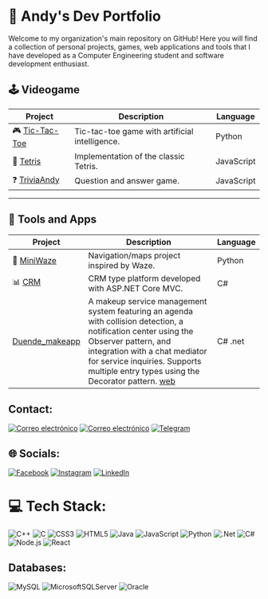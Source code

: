 # 💼 Andy's Dev Portfolio
Welcome to my organization's main repository on GitHub! Here you will find a collection of personal projects, games, web applications and tools that I have developed as a Computer Engineering student and software development enthusiast.

## 🕹 Videogame 

| Project | Description | Language |
|---------|-------------|----------|
| 🎮 [Tic-Tac-Toe](https://github.com/Andyporras/Tic-Tac-Toe) | Tic-tac-toe game with artificial intelligence. | Python |
| 🧱 [Tetris](https://github.com/Proyecto-Futuros-Andy-A-Porras-R/tetris) | Implementation of the classic Tetris. | JavaScript |
| ❓ [TriviaAndy](https://github.com/Proyecto-Futuros-Andy-A-Porras-R/triviaAndy) | Question and answer game. | JavaScript |

---

## 🧰 Tools and Apps

| Project | Description | Language |
|----------|-------------|----------|
| 🚗 [MiniWaze](https://github.com/Proyecto-Futuros-Andy-A-Porras-R/MiniWaze) | Navigation/maps project inspired by Waze. | Python |
| 📊 [CRM](https://github.com/Andyporras/CRM) | CRM type platform developed with ASP.NET Core MVC. | C# |
|[Duende_makeapp](https://github.com/Andyporras/Duende_makeapp) | A makeup service management system featuring an agenda with collision detection, a notification center using the Observer pattern, and integration with a chat mediator for service inquiries. Supports multiple entry types using the Decorator pattern. [web](http://duende.somee.com/)| C# .net|


## Contact:
 [![Correo electrónico](https://img.shields.io/badge/Correo%20electr%C3%B3nico-%230078D4.svg?logo=Gmail&logoColor=white)](andyporras6@gmail.com)
 [![Correo electrónico](https://img.shields.io/badge/Correo%20electr%C3%B3nico-%230078D4.svg?logo=Gmail&logoColor=white)](andyporras@estudiantec.cr)
 [![Telegram](https://img.shields.io/badge/Telegram-%232CA5E0.svg?logo=Telegram&logoColor=white)](https://t.me/Andy_Porras)
 
## 🌐 Socials:
[![Facebook](https://img.shields.io/badge/Facebook-%231877F2.svg?logo=Facebook&logoColor=white)]([https://facebook.com/andy](https://www.facebook.com/profile.php?id=100006229635736)) [![Instagram](https://img.shields.io/badge/Instagram-%23E4405F.svg?logo=Instagram&logoColor=white)](https://www.instagram.com/andyporras15/) [![LinkedIn](https://img.shields.io/badge/LinkedIn-%230077B5.svg?logo=LinkedIn&logoColor=white)](https://www.linkedin.com/in/andy-porras-romero)
# 💻 Tech Stack:
![C++](https://img.shields.io/badge/c++-%2300599C.svg?style=for-the-badge&logo=c%2B%2B&logoColor=white)
![C](https://img.shields.io/badge/C-%2300599C.svg?style=for-the-badge&logo=c&logoColor=white)
![CSS3](https://img.shields.io/badge/css3-%231572B6.svg?style=for-the-badge&logo=css3&logoColor=white)
![HTML5](https://img.shields.io/badge/html5-%23E34F26.svg?style=for-the-badge&logo=html5&logoColor=white)
![Java](https://img.shields.io/badge/java-%23ED8B00.svg?style=for-the-badge&logo=java&logoColor=white)
![JavaScript](https://img.shields.io/badge/javascript-%23323330.svg?style=for-the-badge&logo=javascript&logoColor=%23F7DF1E)
![Python](https://img.shields.io/badge/python-3670A0?style=for-the-badge&logo=python&logoColor=ffdd54)
![.Net](https://img.shields.io/badge/.NET-5C2D91?style=for-the-badge&logo=.net&logoColor=white)
![C#](https://img.shields.io/badge/C%23-%23239120.svg?style=for-the-badge&logo=c-sharp&logoColor=white)
![Node.js](https://img.shields.io/badge/Node.js-%23339933.svg?style=for-the-badge&logo=node.js&logoColor=white)
![React](https://img.shields.io/badge/React-%2361DAFB.svg?style=for-the-badge&logo=react&logoColor=white)

## Databases:
![MySQL](https://img.shields.io/badge/mysql-%2300f.svg?style=for-the-badge&logo=mysql&logoColor=white)
![MicrosoftSQLServer](https://img.shields.io/badge/Microsoft%20SQL%20Sever-CC2927?style=for-the-badge&logo=microsoft%20sql%20server&logoColor=white)
![Oracle](https://img.shields.io/badge/Oracle-F80000?style=for-the-badge&logo=oracle&logoColor=white)
